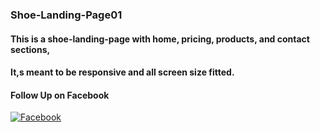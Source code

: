 ### Shoe-Landing-Page01

#### This is a shoe-landing-page with home, pricing, products, and contact sections,

#### It,s meant to be responsive and all screen size fitted.

#### Follow Up on Facebook

[![Facebook](https://img.shields.io/badge/Facebook-%231877F2.svg?logo=Facebook&logoColor=white)](https://facebook.com/mrtimokonkwo)
